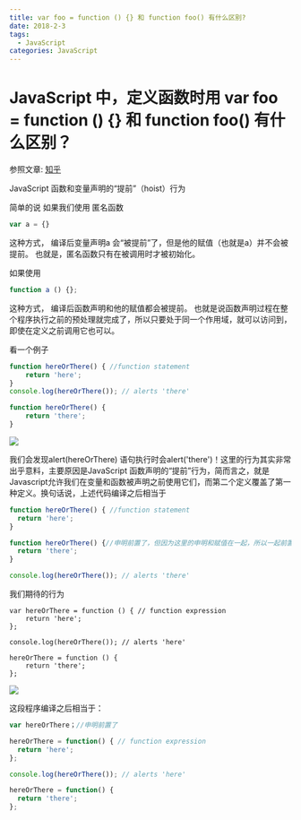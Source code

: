 ```yaml
---
title: var foo = function () {} 和 function foo() 有什么区别?
date: 2018-2-3
tags: 
  - JavaScript
categories: JavaScript
---
```




# JavaScript 中，定义函数时用 var foo = function () {} 和 function foo() 有什么区别？

参照文章: [知乎](https://www.zhihu.com/question/19878052/answer/32361868)

JavaScript 函数和变量声明的“提前”（hoist）行为

简单的说  如果我们使用 匿名函数  

```javascript
var a = {}
```

这种方式， 编译后变量声明a 会“被提前”了，但是他的赋值（也就是a）并不会被提前。
也就是，匿名函数只有在被调用时才被初始化。

如果使用

```javascript
function a () {}; 
```

 这种方式， 编译后函数声明和他的赋值都会被提前。
也就是说函数声明过程在整个程序执行之前的预处理就完成了，所以只要处于同一个作用域，就可以访问到，即使在定义之前调用它也可以。

看一个例子

```javascript
function hereOrThere() { //function statement
    return 'here';
}
console.log(hereOrThere()); // alerts 'there'

function hereOrThere() {
    return 'there';
}


```

![](http://on7r0tqgu.bkt.clouddn.com/FmeWe58STETmHhqnBO690siAnEbq.png)

我们会发现alert(hereOrThere) 语句执行时会alert('there')！这里的行为其实非常出乎意料，主要原因是JavaScript 函数声明的“提前”行为，简而言之，就是Javascript允许我们在变量和函数被声明之前使用它们，而第二个定义覆盖了第一种定义。换句话说，上述代码编译之后相当于

````javascript
function hereOrThere() { //function statement
  return 'here';
}

function hereOrThere() {//申明前置了，但因为这里的申明和赋值在一起，所以一起前置
  return 'there';
}

console.log(hereOrThere()); // alerts 'there'
````

我们期待的行为

```
var hereOrThere = function () { // function expression
    return 'here';
};

console.log(hereOrThere()); // alerts 'here'

hereOrThere = function () {
    return 'there';
};
```

![](http://on7r0tqgu.bkt.clouddn.com/Fhk-5E5Cn_3hC_x0Ackx30ekIRR2.png)

这段程序编译之后相当于：

````javascript
var hereOrThere；//申明前置了

hereOrThere = function() { // function expression
  return 'here';
};

console.log(hereOrThere()); // alerts 'here'

hereOrThere = function() {
  return 'there';
};
````



